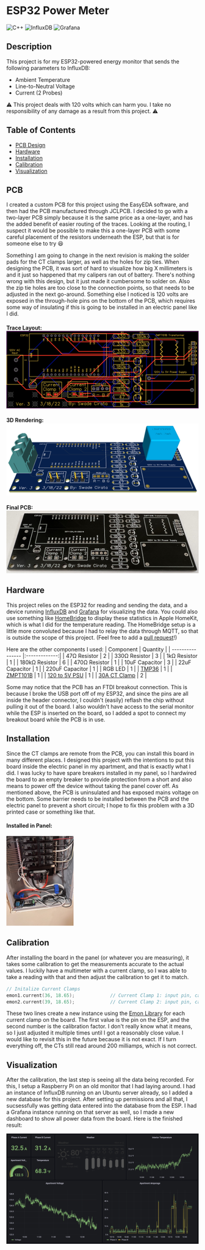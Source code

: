 # ESP32 Power Meter 
  ![C++](https://img.shields.io/badge/c++-%2300599C.svg?style=for-the-badge&logo=c%2B%2B&logoColor=white)
  ![InfluxDB](https://img.shields.io/badge/InfluxDB-22ADF6?style=for-the-badge&logo=InfluxDB&logoColor=white)
  ![Grafana](https://img.shields.io/badge/grafana-%23F46800.svg?style=for-the-badge&logo=grafana&logoColor=white)

  ## Description 
  This project is for my ESP32-powered energy monitor that sends the following parameters to InfluxDB:
  * Ambient Temperature
  * Line-to-Neutral Voltage
  * Current (2 Probes)
  
  :warning: This project deals with 120 volts which can harm you. I take no responsibility of any damage as a result from this project. :warning:

  ## Table of Contents
  * [PCB Design](#pcb)  
  * [Hardware](#hardware)
  * [Installation](#installation)
  * [Calibration](#calibration)
  * [Visualization](#visualization)

  ## PCB
  I created a custom PCB for this project using the EasyEDA software, and then had the PCB manufactured through JCLPCB. I decided to go with a two-layer PCB simply because it is the same price as a one-layer, and has the added benefit of easier routing of the traces. Looking at the routing, I suspect it would be possible to make this a one-layer PCB with some careful placement of the resistors underneath the ESP, but that is for someone else to try :laughing:
  
  Something I am going to change in the next revision is making the solder pads for the CT clamps larger, as well as the holes for zip ties. When designing the PCB, it was sort of hard to visualize how big X millimeters is and it just so happened that my calipers ran out of battery. There's nothing wrong with this design, but it just made it cumbersome to solder on. Also the zip tie holes are too close to the connection points, so that needs to be adjusted in the next go-around. Something else I noticed is 120 volts are exposed in the through-hole pins on the bottom of the PCB, which requires some way of insulating if this is going to be installed in an electric panel like I did.
  
  #### Trace Layout: ![alt text](https://github.com/SwadeDotExe/ESP32-Power-Meter/blob/main/Images/TraceLayout.png "PCB Trace Layout")
  #### 3D Rendering: ![alt text](https://github.com/SwadeDotExe/ESP32-Power-Meter/blob/main/Images/PCB%203D%20Rendering.png "PCB 3D Rendering")
  #### Final PCB: ![alt text](https://github.com/SwadeDotExe/ESP32-Power-Meter/blob/main/Images/Final%20PCB.jpg "Final PCB")
  
  ## Hardware 
  This project relies on the ESP32 for reading and sending the data, and a device running [InfluxDB](https://docs.influxdata.com/influxdb/v2.0/install/) and [Grafana](https://grafana.com/docs/grafana/latest/setup-grafana/installation/debian/) for visualizing the data. You could also use something like [HomeBridge](https://github.com/homebridge/homebridge) to display these statistics in Apple HomeKit, which is what I did for the temperature reading. The HomeBridge setup is a little more convoluted because I had to relay the data through MQTT, so that is outside the scope of this project. (Feel free to add a [pull request](https://github.com/SwadeDotExe/ESP32-Power-Meter/pulls)!)
  
  Here are the other components I used:
  | Component        | Quantity      |
  | ---------------- |:-------------:|
  | 47Ω Resistor     | 2             |
  | 330Ω Resistor    | 3             |
  | 1kΩ Resistor     | 1             |
  | 180kΩ Resistor   | 6             |
  | 470Ω Resistor    | 1             |
  | 10uF Capacitor   | 3             |
  | 22uF Capacitor   | 1             |
  | 220uF Capacitor  | 1             |
  | RGB LED          | 1             |
  | [TMP36](https://learn.adafruit.com/tmp36-temperature-sensor)            | 1             |
  | [ZMPT101B](https://www.aliexpress.com/w/wholesale-zmpt101b.html)         | 1             |
  | [120 to 5V PSU](https://www.digikey.com/en/products/detail/recom-power/RAC02-05SGB/6677091) | 1 |
  | [30A CT Clamp](https://www.amazon.com/JANSANE-SCT-013-030-Non-invasive-Split-Core-Transformer/dp/B07JNDRJQ4/ref=pd_lpo_2?pd_rd_i=B07JNDRJQ4&th=1) | 2 |
  
  Some may notice that the PCB has an FTDI breakout connection. This is because I broke the USB port off of my ESP32, and since the pins are all inside the header connector, I couldn't (easily) reflash the chip without pulling it out of the board. I also wouldn't have access to the serial monitor while the ESP is inserted on the board, so I added a spot to connect my breakout board while the PCB is in use.
  
  ## Installation
  Since the CT clamps are remote from the PCB, you can install this board in many different places. I designed this project with the intentions to put this board inside the electric panel in my apartment, and that is exactly what I did. I was lucky to have spare breakers installed in my panel, so I hardwired the board to an empty breaker to provide protection from a short and also means to power off the device without taking the panel cover off. As mentioned above, the PCB is uninsulated and has exposed mains voltage on the bottom. Some barrier needs to be installed between the PCB and the electric panel to prevent a short circuit; I hope to fix this problem with a 3D printed case or something like that.
  
  #### Installed in Panel: 
  <img src="https://github.com/SwadeDotExe/ESP32-Power-Meter/blob/main/Images/InstalledinPanel.jpg" width=35% height=35%>
  
  ## Calibration
  After installing the board in the panel (or whatever you are measuring), it takes some calibration to get the measurements accurate to the actual values. I luckily have a multimeter with a current clamp, so I was able to take a reading with that and then adjust the calibration to get it to match. 
  
  ```cpp
  // Initalize Current Clamps
  emon1.current(36, 18.65);             // Current Clamp 1: input pin, calibration.
  emon2.current(39, 18.65);             // Current Clamp 2: input pin, calibration.
```
  These two lines create a new instance using the [Emon Library](https://github.com/openenergymonitor/EmonLib) for each current clamp on the board. The first value is the pin on the ESP, and the second number is the calibration factor. I don't really know what it means, so I just adjusted it multiple times until I got a reasonably close value. I would like to revisit this in the future because it is not exact. If I turn everything off, the CTs still read around 200 milliamps, which is not correct.
  
  ## Visualization
  After the calibration, the last step is seeing all the data being recorded. For this, I setup a Raspberry Pi on an old monitor that I had laying around. I had an instance of InfluxDB running on an Ubuntu server already, so I added a new database for this project. After setting up permissions and all that, I sucsessfully was getting data entered into the database from the ESP. I had a Grafana instance running on that server as well, so I made a new dashboard to show all power data from the board. Here is the finished result: 

![alt text](https://github.com/SwadeDotExe/ESP32-Power-Meter/blob/main/Images/Dashboard.jpg "Dashboard")
